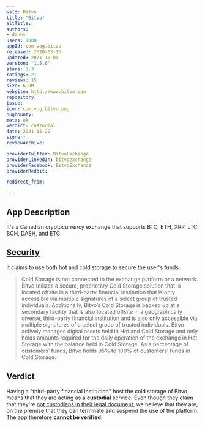 ```yaml
---
wsId: Bitvo
title: "Bitvo"
altTitle: 
authors:
- danny
users: 1000
appId: com.vog.bitvo
released: 2020-03-16
updated: 2021-10-04
version: "1.5.6"
stars: 3.3
ratings: 21
reviews: 15
size: 6.9M
website: http://www.bitvo.com
repository: 
issue: 
icon: com.vog.bitvo.png
bugbounty: 
meta: ok
verdict: custodial
date: 2021-11-22
signer: 
reviewArchive:

providerTwitter: BitvoExchange
providerLinkedIn: bitvoexchange
providerFacebook: BitvoExchange
providerReddit: 

redirect_from:

---
```


## App Description

It's a Canadian cryptocurrency exchange that supports BTC, ETH, XRP, LTC, BCH, DASH, and ETC.

## [Security](https://bitvo.com/security/)

It claims to use both hot and cold storage to secure the user's funds.

> Cold Storage is not connected to the exchange platform or a network. Bitvo utilizes a secure, proprietary Cold Storage solution that is located offsite in a third-party financial institution that is only accessible via multiple signatures of a select group of trusted individuals. Additionally, Bitvo’s Cold Storage is backed up at a secondary facility that is also located offsite in a geographically diverse, third-party financial institution and is also only accessible via multiple signatures of a select group of trusted individuals. Bitvo actively manages digital assets held in Hot and Cold Storage and only holds amounts required for the daily operation of the exchange in Hot Storage with the balance held in Cold Storage. As a percentage of customers’ funds, Bitvo holds 95% to 100% of customers’ funds in Cold Storage.

## Verdict

Having a "third-party financial institution" host the cold storage of Bitvo means that they are acting as a **custodial** service. Even though they claim that they're [not custodians in their legal document](https://bitvo.com/legal/), we believe that they are, on the premise that they can terminate and suspend the use of the platform. The app therefore **cannot be verified**.

